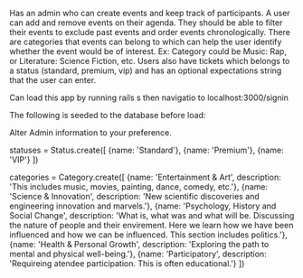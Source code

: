 

Has an admin who can create events and keep track of participants. A user can add and remove events on their agenda.   They should be able to filter their events to exclude past events and order events chronologically.  There are categories that events can belong to which can help the user identify whether the event would be of interest.  Ex: Category could be Music: Rap, or Literature: Science Fiction, etc.  Users also have tickets which belongs to a status (standard, premium, vip) and has an optional expectations string that the user can enter.

Can load this app by running rails s then navigatio to localhost:3000/signin

The following is seeded to the database before load: 

<!-- admin = User.create([
    {name: 'Admin', username: 'username', password: 'password', admin: true }
]) -->  Alter Admin information to your preference.

statuses = Status.create([
    {name: 'Standard'}, {name: 'Premium'}, {name: 'VIP'}
])

categories = Category.create([
    {name: 'Entertainment & Art', description: 'This includes music, movies, painting, dance, comedy, etc.'},
    {name: 'Science & Innovation', description: 'New scientific discoveries and engineering innovation and marvels.'},
    {name: 'Psychology, History and Social Change', description: 'What is, what was and what will be.  Discussing the nature of people and their envirement. Here we learn how we have been influenced and how we can be influenced. This section includes politics.'},
    {name: 'Health & Personal Growth', description: 'Exploring the path to mental and physical well-being.'},
    {name: 'Participatory', description: 'Requireing atendee participation. This is often educational.'}
])
